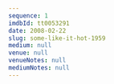 ```yaml
---
sequence: 1
imdbId: tt0053291
date: 2008-02-22
slug: some-like-it-hot-1959
medium: null
venue: null
venueNotes: null
mediumNotes: null
---
```


